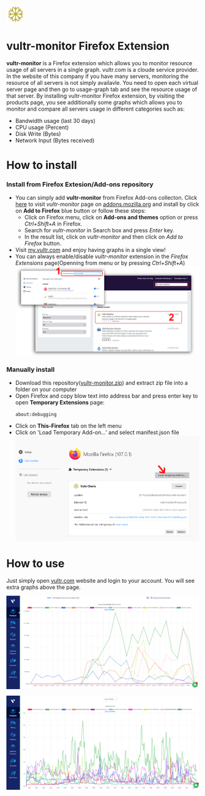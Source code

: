 ![vultr-monitor](https://github.com/manouriz/vultr-monitor/blob/main/icons/icon1.png) 


# vultr-monitor Firefox Extension
**vultr-monitor** is a Firefox extension which allows you to monitor resource usage of all servers in a single graph. vultr.com is a cloude service provider. In the website of this company if you have many servers, monitoring the resource of all servers is not simply availavle. You need to open each virtual server page and then go to usage-graph tab and see the resource usage of that server. By installing vultr-monitor Firefox extension, by visiting the products page, you see additionally some graphs which allows you to monitor and compare all servers usage in different categories such as:
- Bandwidth usage (last 30 days)
- CPU usage (Percent)
- Disk Write (Bytes)
- Network Input (Bytes received)


# How to install

### Install from Firefox Extesion/Add-ons repository
 - You can simply add **vultr-monitor** from Firefox Add-ons collecton. Click [here](https://addons.mozilla.org/en-US/firefox/addon/vultr-monitor/?utm_source=addons.mozilla.org&utm_medium=referral&utm_content=search) to visit *vultr-monitor* page on [addons.mozilla.org](https://addons.mozilla.org/en-US/firefox/addon/vultr-monitor/) and install by click on **Add to Firefox** blue button or follow these steps:
   - Click on Firefox menu, click on **Add-ons and themes** option or press *Ctrl+Shift+A* in Firefox.
   - Search for *vultr-monitor* in Search box and press *Enter* key.
   - In the result list, click on *vultr-monitor* and then click on *Add to Firefox* button.
 - Visit [my.vultr.com](https://my.vultr.com/) and enjoy having graphs in a single view!
 - You can always enable/disable *vultr-monitor* extension in the *Firefox Extensions* page(Openning from menu or by pressing *Ctrl+Shift+A*)
 ![Firefox Add-ons and Themes](https://github.com/manouriz/vultr-monitor/raw/main/Screenshot-firefox-addons.png)


### Manually install
  - Download this repository([vultr-monitor.zip](https://github.com/manouriz/vultr-monitor/archive/refs/heads/main.zip)) and extract zip file into a folder on your computer
  - Open Firefox and copy blow text into address bar and press enter key to open **Temporary Extensions** page:
    ```
    about:debugging
    ```
  - Click on **This-Firefox** tab on the left menu
  - Click on 'Load Temporary Add-on...' and select manifest.json file 
    ![Temporary Add-on in Firefox](https://github.com/manouriz/vultr-monitor/raw/main/Screenshot-firefox.png)


# How to use
Just simply open [vultr.com](https://vultr.com/) website and login to your account. You will see extra graphs above the page.

![Bandwidth usage of all servers in a single graph](https://github.com/manouriz/vultr-monitor/raw/main/Screenshot-bdw.png)


![CPU usage of all servers in a single graph](https://github.com/manouriz/vultr-monitor/raw/main/Screenshot-cpu.png)
